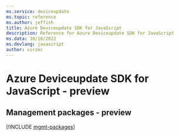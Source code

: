 ```yaml
---
ms.service: deviceupdate
ms.topic: reference
ms.author: jeffish
title: Azure Deviceupdate SDK for JavaScript
description: Reference for Azure Deviceupdate SDK for JavaScript
ms.data: 10/18/2022
ms.devlang: javascript
author: xirzec
---
```

# Azure Deviceupdate SDK for JavaScript - preview

## Management packages - preview
[!INCLUDE [mgmt-packages](deviceupdate-mgmt-index.md)]